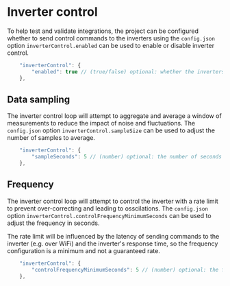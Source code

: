 # Inverter control

To help test and validate integrations, the project can be configured whether to send control commands to the inverters using the `config.json` option `inverterControl.enabled` can be used to enable or disable inverter control.

```js
    "inverterControl": {
        "enabled": true // (true/false) optional: whether the inverters should be controlled based on limits, turn off to simulate
    },
```

## Data sampling

The inverter control loop will attempt to aggregate and average a window of measurements to reduce the impact of noise and fluctuations. The `config.json` option `inverterControl.sampleSize` can be used to adjust the number of samples to average.

```js
    "inverterControl": {
        "sampleSeconds": 5 // (number) optional: the number of seconds to sample for averaging
    },
```

## Frequency

The inverter control loop will attempt to control the inverter with a rate limit to prevent over-correcting and leading to osscilations. The `config.json` option `inverterControl.controlFrequencyMinimumSeconds` can be used to adjust the frequency in seconds.

The rate limit will be influenced by the latency of sending commands to the inverter (e.g. over WiFi) and the inverter's response time, so the frequency configuration is a minimum and not a guaranteed rate.

```js
    "inverterControl": {
        "controlFrequencyMinimumSeconds": 5 // (number) optional: the frequency in seconds to control the inverter
    },
```
